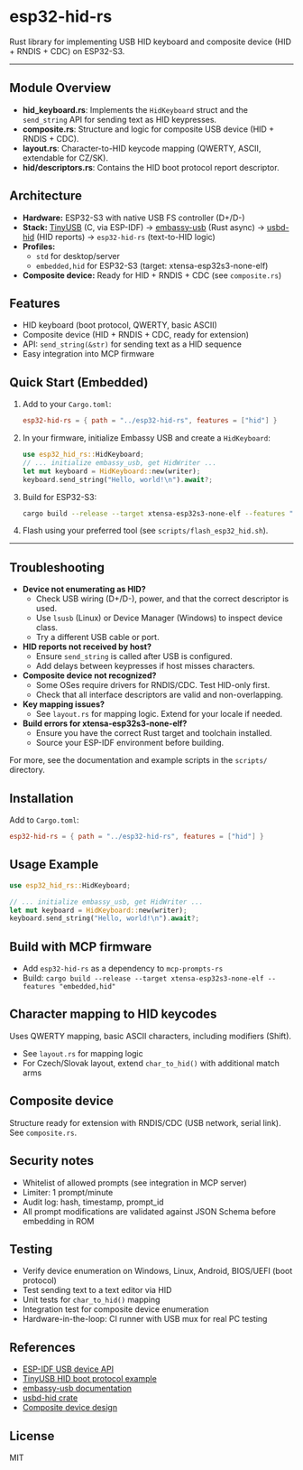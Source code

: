 # esp32-hid-rs

Rust library for implementing USB HID keyboard and composite device (HID + RNDIS + CDC) on ESP32-S3.

---

## Module Overview

- **hid_keyboard.rs**: Implements the `HidKeyboard` struct and the `send_string` API for sending text as HID keypresses.
- **composite.rs**: Structure and logic for composite USB device (HID + RNDIS + CDC).
- **layout.rs**: Character-to-HID keycode mapping (QWERTY, ASCII, extendable for CZ/SK).
- **hid/descriptors.rs**: Contains the HID boot protocol report descriptor.

## Architecture

- **Hardware:** ESP32-S3 with native USB FS controller (D+/D-)
- **Stack:** [TinyUSB](https://github.com/hathach/tinyusb) (C, via ESP-IDF) → [embassy-usb](https://docs.embassy.dev/embassy-usb/) (Rust async) → [usbd-hid](https://docs.rs/usbd-hid) (HID reports) → `esp32-hid-rs` (text-to-HID logic)
- **Profiles:**
  - `std` for desktop/server
  - `embedded,hid` for ESP32-S3 (target: xtensa-esp32s3-none-elf)
- **Composite device:** Ready for HID + RNDIS + CDC (see `composite.rs`)

## Features
- HID keyboard (boot protocol, QWERTY, basic ASCII)
- Composite device (HID + RNDIS + CDC, ready for extension)
- API: `send_string(&str)` for sending text as a HID sequence
- Easy integration into MCP firmware

## Quick Start (Embedded)

1. Add to your `Cargo.toml`:
   ```toml
   esp32-hid-rs = { path = "../esp32-hid-rs", features = ["hid"] }
   ```
2. In your firmware, initialize Embassy USB and create a `HidKeyboard`:
   ```rust
   use esp32_hid_rs::HidKeyboard;
   // ... initialize embassy_usb, get HidWriter ...
   let mut keyboard = HidKeyboard::new(writer);
   keyboard.send_string("Hello, world!\n").await?;
   ```
3. Build for ESP32-S3:
   ```sh
   cargo build --release --target xtensa-esp32s3-none-elf --features "embedded,hid"
   ```
4. Flash using your preferred tool (see `scripts/flash_esp32_hid.sh`).

---

## Troubleshooting

- **Device not enumerating as HID?**
  - Check USB wiring (D+/D-), power, and that the correct descriptor is used.
  - Use `lsusb` (Linux) or Device Manager (Windows) to inspect device class.
  - Try a different USB cable or port.
- **HID reports not received by host?**
  - Ensure `send_string` is called after USB is configured.
  - Add delays between keypresses if host misses characters.
- **Composite device not recognized?**
  - Some OSes require drivers for RNDIS/CDC. Test HID-only first.
  - Check that all interface descriptors are valid and non-overlapping.
- **Key mapping issues?**
  - See `layout.rs` for mapping logic. Extend for your locale if needed.
- **Build errors for xtensa-esp32s3-none-elf?**
  - Ensure you have the correct Rust target and toolchain installed.
  - Source your ESP-IDF environment before building.

For more, see the documentation and example scripts in the `scripts/` directory.

## Installation

Add to `Cargo.toml`:
```toml
esp32-hid-rs = { path = "../esp32-hid-rs", features = ["hid"] }
```

## Usage Example

```rust
use esp32_hid_rs::HidKeyboard;

// ... initialize embassy_usb, get HidWriter ...
let mut keyboard = HidKeyboard::new(writer);
keyboard.send_string("Hello, world!\n").await?;
```

## Build with MCP firmware

- Add `esp32-hid-rs` as a dependency to `mcp-prompts-rs`
- Build: `cargo build --release --target xtensa-esp32s3-none-elf --features "embedded,hid"`

## Character mapping to HID keycodes

Uses QWERTY mapping, basic ASCII characters, including modifiers (Shift).
- See `layout.rs` for mapping logic
- For Czech/Slovak layout, extend `char_to_hid()` with additional match arms

## Composite device

Structure ready for extension with RNDIS/CDC (USB network, serial link). See `composite.rs`.

## Security notes
- Whitelist of allowed prompts (see integration in MCP server)
- Limiter: 1 prompt/minute
- Audit log: hash, timestamp, prompt_id
- All prompt modifications are validated against JSON Schema before embedding in ROM

## Testing
- Verify device enumeration on Windows, Linux, Android, BIOS/UEFI (boot protocol)
- Test sending text to a text editor via HID
- Unit tests for `char_to_hid()` mapping
- Integration test for composite device enumeration
- Hardware-in-the-loop: CI runner with USB mux for real PC testing

## References
- [ESP-IDF USB device API](https://docs.espressif.com/projects/esp-idf/en/stable/esp32s3/api-reference/peripherals/usb_device.html)
- [TinyUSB HID boot protocol example](https://github.com/hathach/tinyusb/discussions/1003)
- [embassy-usb documentation](https://docs.embassy.dev/embassy-usb/)
- [usbd-hid crate](https://docs.rs/usbd-hid)
- [Composite device design](https://lib.rs/crates/esp-synopsys-usb-otg)

## License
MIT
